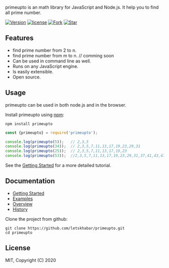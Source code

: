 
primeupto is an math library for JavaScript and Node.js. It help you to find all prime number.

[![Version](https://img.shields.io/npm/v/primeupto)](https://www.npmjs.com/package/primeupto)
[![license](https://img.shields.io/npm/l/primeupto)](https://www.npmjs.com/package/primeupto)
[![Fork](https://img.shields.io/github/forks/letskhabar/primeupto?label=fork&style=social)](https://www.npmjs.com/package/primeupto)
[![Star](https://img.shields.io/github/stars/letskhabar/primeupto?style=social)](https://www.npmjs.com/package/primeupto)


## Features

- find prime number from 2 to n.
- find prime number from m to n.  // comming soon
- Can be used in command line as well.
- Runs on any JavaScript engine.
- Is easily extensible.
- Open source.

## Usage

primeupto can be used in both node.js and in the browser.

Install primeupto using [npm](https://www.npmjs.com/package/primeupto):

    npm install primeupto


```js
const {primeupto} = require('primeupto');

console.log(primeupto(5));   // 2,3,5
console.log(primeupto(34));  // 2,3,5,7,11,13,17,19,23,29,31
console.log(primeupto(25));  // 2,3,5,7,11,13,17,19,23
console.log(primeupto(53));  //2,3,5,7,11,13,17,19,23,29,31,37,41,43,47,53

```

See the [Getting Started](https://github.com/letskhabar/primeupto) for a more detailed tutorial.


## Documentation

- [Getting Started](https://github.com/letskhabar/primeupto)
- [Examples](#)
- [Overview](https://github.com/letskhabar/primeupto)
- [History](#)



Clone the project from github:

    git clone https://github.com/letskhabar/primeupto.git
    cd primeupto






## License
MIT,  Copyright (C) 2020